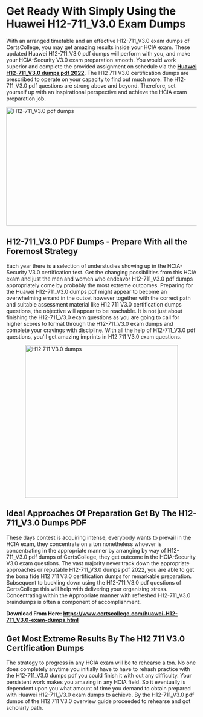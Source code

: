 <h1><strong>Get Ready With Simply Using the Huawei H12-711_V3.0 Exam Dumps&nbsp;</strong></h1>
<p><span style="font-weight: 400;">With an arranged timetable and an effective  H12-711_V3.0 exam dumps of CertsCollege, you may get amazing results inside your HCIA exam. These updated Huawei H12-711_V3.0 pdf dumps will perform with you, and make your HCIA-Security V3.0 exam preparation smooth. You would work superior and complete the provided assignment on schedule via the <strong><a href="https://www.certscollege.com/huawei-H12-711_V3.0-exam-dumps.html">Huawei H12-711_V3.0 dumps pdf 2022</a></strong>. The H12 711 V3.0 certification dumps are prescribed to operate on your capacity to find out much more. The  H12-711_V3.0 pdf questions are strong above and beyond. Therefore, set yourself up with an inspirational perspective and achieve the HCIA exam preparation job.&nbsp;</span></p>
<p><span style="font-weight: 400;"><img style="display: block; margin-left: auto; margin-right: auto;" src="https://i.ibb.co/CPDK3ps/Yellow-and-Blue-Initiative-Blog-Banner.png" alt="H12-711_V3.0 pdf dumps" width="559" height="315" /></span></p>
<h2><strong>H12-711_V3.0 PDF Dumps - Prepare With all the Foremost Strategy</strong></h2>
<p><span style="font-weight: 400;">Each year there is a selection of understudies showing up in the HCIA-Security V3.0 certification test. Get the changing possibilities from this HCIA exam and just the men and women who endeavor H12-711_V3.0 pdf dumps appropriately come by probably the most extreme outcomes. Preparing for the Huawei H12-711_V3.0 dumps pdf might appear to become an overwhelming errand in the outset however together with the correct path and suitable assessment material like H12 711 V3.0 certification dumps questions, the objective will appear to be reachable. It is not just about finishing the H12-711_V3.0 exam questions as you are going to call for higher scores to format through the H12-711_V3.0 exam dumps and complete your cravings with discipline. With all the help of H12-711_V3.0 pdf questions, you'll get amazing imprints in H12 711 V3.0 exam questions.</span></p>
<p><span style="font-weight: 400;"><a href="https://tinyurl.com/483zea63"><img style="display: block; margin-left: auto; margin-right: auto;" src="https://i.ibb.co/9tMrhdY/Teacher-Appreciation-Invitation.png" alt="H12 711 V3.0 dumps " width="404" height="404" /></a></span></p>
<h2><strong>Ideal Approaches Of Preparation Get By The H12-711_V3.0 Dumps PDF</strong></h2>
<p><span style="font-weight: 400;">These days contest is acquiring intense, everybody wants to prevail in the HCIA exam, they concentrate on a ton nonetheless whoever is concentrating in the appropriate manner by arranging by way of H12-711_V3.0 pdf dumps of CertsCollege, they get outcome in the HCIA-Security V3.0 exam questions. The vast majority never track down the appropriate approaches or reputable H12-711_V3.0 dumps pdf 2022, you are able to get the bona fide H12 711 V3.0 certification dumps for remarkable preparation. Subsequent to buckling down using the  H12-711_V3.0 pdf questions of CertsCollege this will help with delivering your organizing stress. Concentrating within the Appropriate manner with refreshed H12-711_V3.0 braindumps is often a component of accomplishment.</span></p>
<p><span style="font-weight: 400;"><strong>Download From Here: <a href="https://www.certscollege.com/huawei-H12-711_V3.0-exam-dumps.html">https://www.certscollege.com/huawei-H12-711_V3.0-exam-dumps.html</a></strong></span></p>
<h2><strong>Get Most Extreme Results By The H12 711 V3.0 Certification Dumps</strong></h2>
<p><span style="font-weight: 400;">The strategy to progress in any HCIA exam will be to rehearse a ton. No one does completely anytime you initially have to have to rehash practice with the H12-711_V3.0 dumps pdf you could finish it with out any difficulty. Your persistent work makes you amazing in any HCIA field. So it eventually is dependent upon you what amount of time you demand to obtain prepared with Huawei H12-711_V3.0 exam dumps to achieve. By the H12-711_V3.0 pdf dumps of the H12 711 V3.0 overview guide proceeded to rehearse and got scholarly path.</span></p>
